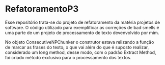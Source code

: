 # RefatoramentoP3
Esse repositório trata-se do projeto de refatoramento da matéria projetos de software. O código utilizado para exemplificar as correções de bad smells é uma parte de um projeto de processamento de texto devenvolvido por mim.

No objeto ConsecutiveNPChunker o construtor estava relizando a função de marcar as frases do texto, o que vai além do que é suposto realizar, considerado um long method, desse modo, com o padrão Extract Method, foi criado método exclusivo para o processamento dos textos.

